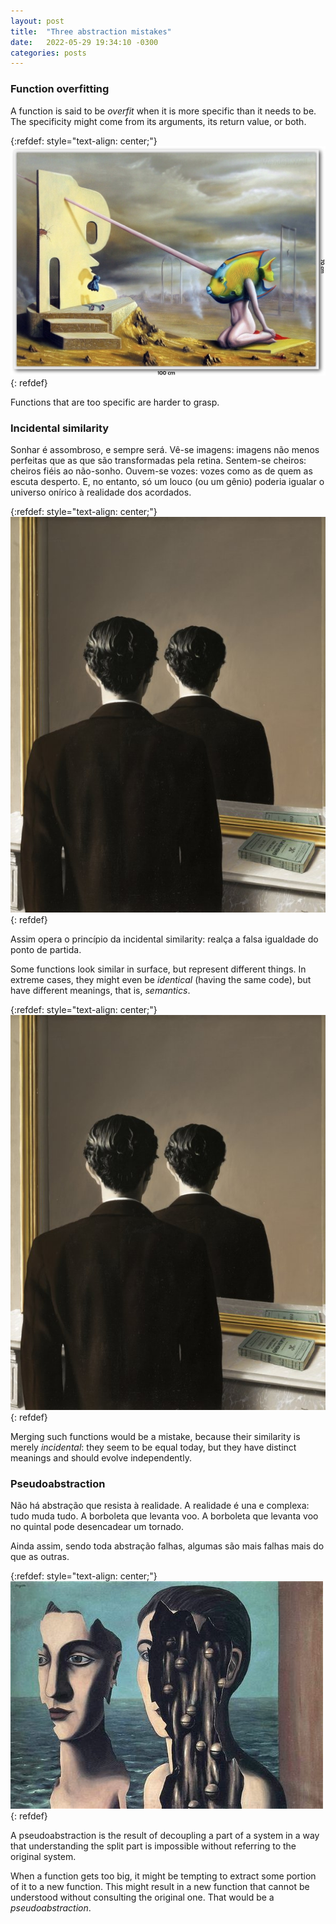 ```yaml
---
layout: post
title:  "Three abstraction mistakes"
date:   2022-05-29 19:34:10 -0300
categories: posts
---
```


### Function overfitting
A function is said to be *overfit* when it is more specific than it needs to be.
The specificity might come from its arguments, its return value, or both.

{:refdef: style="text-align: center;"}
![a-demora-wendell-well](/assets/images/a-demora-wendell-well.jpg)
{: refdef}

Functions that are too specific are harder to grasp.

### Incidental similarity

Sonhar é assombroso, e sempre será.
Vê-se imagens: imagens não menos perfeitas que as que são transformadas pela retina.
Sentem-se cheiros: cheiros fiéis ao não-sonho.
Ouvem-se vozes: vozes como as de quem as escuta desperto.
E, no entanto, só um louco (ou um gênio) poderia igualar o universo onírico à realidade dos acordados.


{:refdef: style="text-align: center;"}
![la-reproduction-interdite](/assets/images/la-reproduction-interdite.jpg)
{: refdef}

Assim opera o princípio da incidental similarity: realça a falsa igualdade do ponto de partida.

Some functions look similar in surface, but represent different things.
In extreme cases, they might even be *identical* (having the same code), but have different meanings, that is, *semantics*.

{:refdef: style="text-align: center;"}
![la-reproduction-interdite](/assets/images/la-reproduction-interdite.jpg)
{: refdef}

Merging such functions would be a mistake, because their similarity is merely *incidental*: they seem to be equal today, but they have distinct meanings and should evolve independently.

### Pseudoabstraction

Não há abstração que resista à realidade.
A realidade é una e complexa: tudo muda tudo.
A borboleta que levanta voo.
A borboleta que levanta voo no quintal pode desencadear um tornado.

Ainda assim, sendo toda abstração falhas, algumas são mais falhas mais do que as outras.

{:refdef: style="text-align: center;"}
![magrete-the-double-secret](/assets/images/magrette-the-double-secret.jpg)
{: refdef}

A pseudoabstraction is the result of decoupling a part of a system in a way that understanding the split part is impossible without referring to the original system.

When a function gets too big, it might be tempting to extract some portion of it to a new function.
This might result in a new function that cannot be understood without consulting the original one.
That would be a *pseudoabstraction*.

